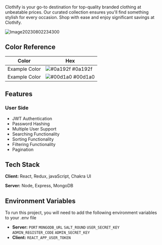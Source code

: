 Clothify is your go-to destination for top-quality branded clothing at unbeatable prices. Our curated collection ensures you'll find something stylish for every occasion. Shop with ease and enjoy significant savings at Clothify.
<br/>

![Image20230802234300](https://github.com/uzairansari11/Clothify/assets/112272822/0373a7f2-be54-4c84-b572-2f2274632bc9)

## Color Reference

| Color             | Hex                                                                |
| ----------------- | ------------------------------------------------------------------ |
| Example Color | ![#0a192f](https://via.placeholder.com/10/0a192f?text=+) #0a192f |
| Example Color | ![#00d1a0](https://via.placeholder.com/10/00b48a?text=+) #00d1a0 |


## Features

### User Side
- JWT Authentication
- Password Hashing
- Multiple User Support
- Searching Functionality
- Sorting Functionality
- Filtering Functionality
- Pagination

## Tech Stack

**Client:** React, Redux, javaScript, Chakra UI

**Server:** Node, Express, MongoDB


## Environment Variables

To run this project, you will need to add the following environment variables to your .env file

- **Server:**
`PORT` 
`MONGODB_URL` 
`SALT_ROUND`
`USER_SECRET_KEY` 
`ADMIN_REGISTER_CODE`
`ADMIN_SECRET_KEY`
- **Client:**
`REACT_APP_USER_TOKEN`


